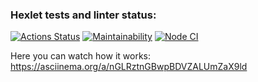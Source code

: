 ### Hexlet tests and linter status:

[![Actions Status](https://github.com/IgorStatkevitch/backend-project-lvl1/workflows/hexlet-check/badge.svg)](https://github.com/IgorStatkevitch/backend-project-lvl1/actions)
[![Maintainability](https://api.codeclimate.com/v1/badges/a99a88d28ad37a79dbf6/maintainability)](https://codeclimate.com/github/IgorStatkevitch/backend-project-lvl1)
[![Node CI](https://github.com/IgorStatkevitch/backend-project-lvl1/workflows/Node%20CI/badge.svg?branch=main)](https://github.com/IgorStatkevitch/backend-project-lvl1/actions?query=workflow%3A%22Node+CI%22)

Here you can watch how it works:
https://asciinema.org/a/nGLRztnGBwpBDVZALUmZaX9ld
